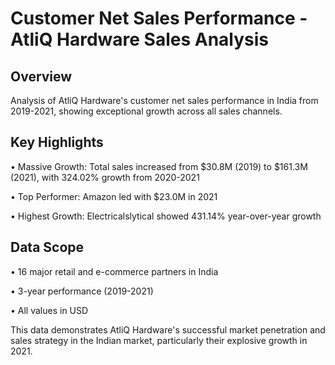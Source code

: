 
# Customer Net Sales Performance - AtliQ Hardware Sales Analysis

## Overview
Analysis of AtliQ Hardware's customer net sales performance in India from 2019-2021, showing exceptional growth across all sales channels.

## Key Highlights
•	Massive Growth: Total sales increased from $30.8M (2019) to $161.3M (2021), with 324.02% growth from 2020-2021

•	Top Performer: Amazon led with $23.0M in 2021

•	Highest Growth: Electricalslytical showed 431.14% year-over-year growth

## Data Scope
•	16 major retail and e-commerce partners in India

•	3-year performance (2019-2021)

•	All values in USD

This data demonstrates AtliQ Hardware's successful market penetration and sales strategy in the Indian market, particularly their explosive growth in 2021.
